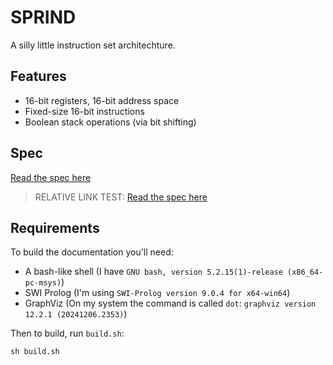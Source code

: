 # SPRIND
A silly little instruction set architechture.

## Features
- 16-bit registers, 16-bit address space
- Fixed-size 16-bit instructions
- Boolean stack operations (via bit shifting)

## Spec
[Read the spec here](https://github.com/eignnx/SPRIND/blob/main/isa.md)
> RELATIVE LINK TEST: [Read the spec here](isa.md)

## Requirements
To build the documentation you'll need:

- A bash-like shell (I have `GNU bash, version 5.2.15(1)-release (x86_64-pc-msys)`)
- SWI Prolog (I'm using `SWI-Prolog version 9.0.4 for x64-win64`)
- GraphViz (On my system the command is called `dot`: `graphviz version 12.2.1 (20241206.2353)`)

Then to build, run `build.sh`:

```shell
sh build.sh
```